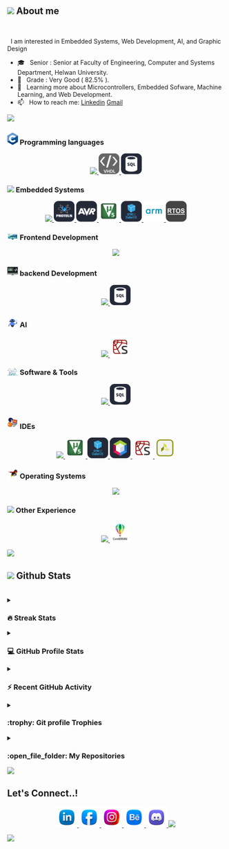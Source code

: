 


<br>


## <img src = "https://i.pinimg.com/originals/3f/7e/4e/3f7e4eff7c96e9fe4b8b4b1ff3f7bdb5.gif" width = 6.5%> About me


<br>

&nbsp; I am interested in Embedded Systems, Web Development, AI, and Graphic Design
- 🎓 &nbsp; Senior : Senior at Faculty of Engineering, Computer and Systems Department, Helwan University.
- 🏅 &nbsp; Grade : Very Good ( 82.5% ).
- 🌱 &nbsp; Learning more about Microcontrollers, Embedded Sofware, Machine Learning, and Web Development. 
- 📫 &nbsp; How to reach me: [Linkedin](https://www.linkedin.com/in/abdullaheiid) [Gmail](https://abdullaheid239@gmail.com)


<img src="https://user-images.githubusercontent.com/73097560/115834477-dbab4500-a447-11eb-908a-139a6edaec5c.gif"><br>

### <img src = "https://github.com/Abdullaheiiiid/Abdullaheiiiid/blob/master/Images/gifs/language.gif" width=5%> Programming languages
<p align="center">
  <a href="https://skillicons.dev">
    <img src="https://skillicons.dev/icons?i=c,cpp,matlab,py,java,js,html,css,sqlite" />
    <img src="https://github.com/Abdullaheiiiid/Abdullaheiiiid/blob/master/Images/image/vhdl1.png" width=48px hight=48px />
    <img src="https://github.com/Abdullaheiiiid/Abdullaheiiiid/blob/master/Images/image/sql1.png" width=48px hight=48px />  </a>
</p>

### <img src = "https://gifdb.com/images/high/processor-cpu-kawaii-art-7nm0o0e9a6jmfve1.webp" width=5%>  Embedded Systems
<p align="center">
  <a href="https://skillicons.dev">
    <img src="https://skillicons.dev/icons?i=c,cpp,eclipse,arduino" />
    <img src="https://github.com/Abdullaheiiiid/Abdullaheiiiid/blob/master/Images/image/proteus.png" width=48px hight=48px />
    <img src="https://github.com/Abdullaheiiiid/Abdullaheiiiid/blob/master/Images/image/avr.png" width=48px hight=48px />
    <img src="https://github.com/Abdullaheiiiid/Abdullaheiiiid/blob/master/Images/image/keil.png" width=48px hight=48px />
    <img src="https://github.com/Abdullaheiiiid/Abdullaheiiiid/blob/master/Images/image/stm32cubeide.png" width=48px hight=48px />
    <img src="https://github.com/Abdullaheiiiid/Abdullaheiiiid/blob/master/Images/image/arm.png" width=48px hight=48px />
    <img src="https://github.com/Abdullaheiiiid/Abdullaheiiiid/blob/master/Images/image/rtos.png" width=48px hight=48px />
   </a>
</p>

### <img src = "https://github.com/Abdullaheiiiid/Abdullaheiiiid/blob/master/Images/gifs/Front_End.gif" width=5%>  Frontend Development
<p align="center">
  <a href="https://skillicons.dev">
    <img src="https://skillicons.dev/icons?i=js,html,css,bootstrap,qt,codepen" />
    </a>
</p>

### <img src = "https://github.com/Abdullaheiiiid/Abdullaheiiiid/blob/master/Images/gifs/Web%20Development.gif" width=5%>  backend Development
<p align="center">
  <a href="https://skillicons.dev">
    <img src="https://skillicons.dev/icons?i=js" />
     <img src="https://github.com/Abdullaheiiiid/Abdullaheiiiid/blob/master/Images/image/sql1.png" width=48px hight=48px />
    </a>
</p>

### <img src = "https://github.com/Abdullaheiiiid/Abdullaheiiiid/blob/master/Images/gifs/ai.gif" width=5%>  AI
<p align="center">
  <a href="https://skillicons.dev">
    <img src="https://skillicons.dev/icons?i=py,anaconda,tensorflow,sklearn" />
    <img src="https://github.com/Abdullaheiiiid/Abdullaheiiiid/blob/master/Images/image/spyder.png" width=48px hight=48px />
    </a>
</p>

 ### <img src = "https://github.com/Abdullaheiiiid/Abdullaheiiiid/blob/master/Images/gifs/Software_Tools.gif" width=5%>  Software & Tools
<p align="center">
  <a href="https://skillicons.dev">
    <img src="https://skillicons.dev/icons?i=js" />
     <img src="https://github.com/Abdullaheiiiid/Abdullaheiiiid/blob/master/Images/image/sql1.png" width=48px hight=48px />
    </a>
</p>

 ### <img src = "https://github.com/Abdullaheiiiid/Abdullaheiiiid/blob/master/Images/gifs/IDEs.gif" width=5%> IDEs
<p align="center">
  <a href="https://skillicons.dev">
    <img src="https://skillicons.dev/icons?i=visualstudio,vscode,eclipse,anaconda" />
     <img src="https://github.com/Abdullaheiiiid/Abdullaheiiiid/blob/master/Images/image/keil.png" width=48px hight=48px />
    <img src="https://github.com/Abdullaheiiiid/Abdullaheiiiid/blob/master/Images/image/stm32cubeide.png" width=48px hight=48px />
    <img src="https://github.com/Abdullaheiiiid/Abdullaheiiiid/blob/master/Images/image/netbeans.png" width=48px hight=48px />
    <img src="https://github.com/Abdullaheiiiid/Abdullaheiiiid/blob/master/Images/image/spyder.png" width=48px hight=48px />
    <img src="https://github.com/Abdullaheiiiid/Abdullaheiiiid/blob/master/Images/image/vivado.png" width=48px hight=48px />
    </a>
</p>

 ### <img src = "https://github.com/Abdullaheiiiid/Abdullaheiiiid/blob/master/Images/gifs/OS.gif" width=5%>  Operating Systems
 <p align="center">
  <a href="https://skillicons.dev">
    <img src="https://skillicons.dev/icons?i=windows,linux,ubuntu" />
    </a>
</p>

 ### <img src = "https://i.gifer.com/origin/e0/e02ce86bcfd6d1d6c2f775afb3ec8c01_w200.gif" width=5%>  Other Experience
<p align="center">
  <a href="https://skillicons.dev">
    <img src="https://skillicons.dev/icons?i=ae,ai,ps,pr,xd" />
     <img src="https://github.com/Abdullaheiiiid/Abdullaheiiiid/blob/master/Images/image/corel.png" width=48px hight=48px />
    </a>
</p>

<img src="https://user-images.githubusercontent.com/73097560/115834477-dbab4500-a447-11eb-908a-139a6edaec5c.gif"><br>



## <img src="https://media.giphy.com/media/iY8CRBdQXODJSCERIr/giphy.gif" width="35"><b> Github Stats </b>
<br>

<details><summary><h3> 🔥 Streak Stats</h3></summary>

----	

<p align="center"><img src="https://github-readme-streak-stats.herokuapp.com/?user=Abdullaheiiiid&theme=tokyonight_duo" alt="Abdullaheiiiid" /></p>

</details>
  
<details><summary><h3>💻 GitHub Profile Stats</h3></summary>

----
	
<p align="center">
    <a href="https://github.com/anuraghazra/github-readme-stats">
	    <img alt="Abdullaheiiiid's Github Stats" src="https://github-readme-stats.vercel.app/api?username=Abdullaheiiiid&show_icons=true&count_private=true&locale=en&theme=tokyonight&layout=compact" height="230px"/></a>
	  <img src="https://github-readme-stats.vercel.app/api/top-langs?username=Abdullaheiiiid&langs_count=10&show_icons=true&locale=en&theme=tokyonight" alt="Abdullaheiiiid" height="230px"/>
<br/>

  <b>Note:</b> Top languages is only a metric of the languages my public code consists of and doesn't reflect experience or skill level.
  </p>
</details>

<details><summary><h3>⚡ Recent GitHub Activity</h3></summary>

----
	
<img src="https://github-readme-activity-graph.vercel.app/graph?username=Abdullaheiiiid&bg_color=1a1b27&color=aa82d9&line=628edb&point=64bfaf&area=true&hide_border=true)(https://github.com/ashutosh00710/github-readme-activity-graph)">
 
</details>

<details><summary> <h3> :trophy: Git profile Trophies </h3></summary>

----
	
<p align="center"> <a href="https://github.com/ryo-ma/github-profile-trophy"><img src="https://github-profile-trophy.vercel.app/?username=Abdullaheiiiid&layout=compact&theme=tokyonight&column=4&margin-w=15&margin-h=15" alt="Abdullaheiiiid" /></a> </p>
	
</details>
	
<details><summary><h3> :open_file_folder: My Repositories </h3></summary>

----
	
<div>
  <p align="center">
	<a href="https://github.com/Abdullaheiiiid/Abdullaheiiiid">
      		<img src="https://github-readme-stats.vercel.app/api/pin/?username=Abdullaheiiiid&repo=Abdullaheiiiid&theme=tokyonight" alt="GitHub Stats" height = 100%/>
    	</a>
   	  <a href="https://github.com/Abdullaheiiiid/Green">
      		<img src="https://github-readme-stats.vercel.app/api/pin/?username=Abdullaheiiiid&repo=Green&theme=tokyonight" alt="GitHub Stats" />
    	</a>
	  <a href="https://github.com/Abdullaheiiiid/Embedded-Systems-Online-Diploma-KS">
      		<img src="https://github-readme-stats.vercel.app/api/pin/?username=Abdullaheiiiid&repo=Embedded-Systems-Online-Diploma-KS&theme=tokyonight" alt="GitHub Stats" />
    	</a>
	  <a href="https://github.com/Abdullaheiiiid/Store-Management-System ">
      		<img src="https://github-readme-stats.vercel.app/api/pin/?username=Abdullaheiiiid&repo=Store-Management-System&theme=tokyonight" alt="GitHub Stats" />
    	</a>
      <a href="https://github.com/Abdullaheiiiid/Machine-Learning-Topics-Implementations">
      		<img src="https://github-readme-stats.vercel.app/api/pin/?username=Abdullaheiiiid&repo=Machine-Learning-Topics-Implementations&theme=tokyonight" alt="GitHub Stats" />
    	</a>
	  <a href="https://github.com/Abdullaheiiiid/Temperature-sensor">
      		<img src="https://github-readme-stats.vercel.app/api/pin/?username=Abdullaheiiiid&repo=Temperature-sensor&theme=tokyonight" alt="GitHub Stats" />
    	</a>
	  <a href="https://github.com/Abdullaheiiiid/Smart-home">
      		<img src="https://github-readme-stats.vercel.app/api/pin/?username=Abdullaheiiiid&repo=Smart-home&theme=tokyonight" alt="GitHub Stats" />
    	</a>
	  <a href="https://github.com/Abdullaheiiiid/Clinc-Managemnet-System">
      		<img src="https://github-readme-stats.vercel.app/api/pin/?username=Abdullaheiiiid&repo=Clinc-Managemnet-System&theme=tokyonight" alt="GitHub Stats" />
    	</a>
	  <a href="https://github.com/Abdullaheiiiid/Calculator">
      		<img src="https://github-readme-stats.vercel.app/api/pin/?username=Abdullaheiiiid&repo=Calculator&theme=tokyonight" alt="GitHub Stats" />
    	</a>
	  <a href="https://github.com/Abdullaheiiiid/smart-fan-">
      		<img src="https://github-readme-stats.vercel.app/api/pin/?username=Abdullaheiiiid&repo=smart-fan-&theme=tokyonight" alt="GitHub Stats" />
    	</a>
	  <a href="https://github.com/Abdullaheiiiid/Mouva-Platform-Social-Media-platform-">
      		<img src="https://github-readme-stats.vercel.app/api/pin/?username=Abdullaheiiiid&repo=Mouva-Platform-Social-Media-platform-&theme=tokyonight" alt="GitHub Stats" />
    	</a>
	  <a href="https://github.com/Abdullaheiiiid/Login-Sign-up-Form">
      		<img src="https://github-readme-stats.vercel.app/api/pin/?username=Abdullaheiiiid&repo=Login-Sign-up-Form&theme=tokyonight" alt="GitHub Stats" />
    	</a>
	  <a href="https://github.com/Abdullaheiiiid/LCD-4-bit">
      		<img src="https://github-readme-stats.vercel.app/api/pin/?username=Abdullaheiiiid&repo=LCD-4-bit&theme=tokyonight" alt="GitHub Stats" />
    	</a>
	  <a href="https://github.com/Abdullaheiiiid/Simple-Calculator">
      		<img src="https://github-readme-stats.vercel.app/api/pin/?username=Abdullaheiiiid&repo=Simple-Calculator&theme=tokyonight" alt="GitHub Stats" />
    	</a>
	  <a href="https://github.com/Abdullaheiiiid/simple-cart">
      		<img src="https://github-readme-stats.vercel.app/api/pin/?username=Abdullaheiiiid&repo=simple-cart&theme=tokyonight" alt="GitHub Stats" />
    	</a>
	  <a href="https://github.com/Abdullaheiiiid/Bank-Management-System">
      		<img src="https://github-readme-stats.vercel.app/api/pin/?username=Abdullaheiiiid&repo=Bank-Management-System&theme=tokyonight" alt="GitHub Stats" />
    	</a>
	  <a href="https://github.com/Abdullaheiiiid/counter-0-99---with-2-multiplexed-7-Segments---manaual">
      		<img src="https://github-readme-stats.vercel.app/api/pin/?username=Abdullaheiiiid&repo=counter-0-99---with-2-multiplexed-7-Segments---manaual&theme=tokyonight" alt="GitHub Stats" />
    	</a>
	  <a href="https://github.com/Abdullaheiiiid/counter-0-99---with-2-multiplexed-7-Segments---automatic">
      		<img src="https://github-readme-stats.vercel.app/api/pin/?username=Abdullaheiiiid&repo=counter-0-99---with-2-multiplexed-7-Segments---automatic&theme=tokyonight" alt="GitHub Stats" />
    	</a>
  </p>
</div>
</details>

	

<img src="https://user-images.githubusercontent.com/73097560/115834477-dbab4500-a447-11eb-908a-139a6edaec5c.gif">


## <b> Let's Connect..!</b>

<p align="center">
  <a href="https://skillicons.dev">
     <img src="https://github.com/Abdullaheiiiid/Abdullaheiiiid/blob/master/Images/image/LinkedIn.png" width=48px href="https://www.linkedin.com/in/abdullaheiid" />
	  <img src="https://github.com/Abdullaheiiiid/Abdullaheiiiid/blob/master/Images/image/Facebook.png" width=48px href="https://www.facebook.com/abdullaheiiiiid" />
	  <img src="https://github.com/Abdullaheiiiid/Abdullaheiiiid/blob/master/Images/image/Instagram.png" width=48px href="https://www.instagram.com/abdullah.eiid" />
	  <img src="https://github.com/Abdullaheiiiid/Abdullaheiiiid/blob/master/Images/image/Behance.png" width=48px href="https://www.behance.net/abdullaheiid" />
	  <img src="https://github.com/Abdullaheiiiid/Abdullaheiiiid/blob/master/Images/image/Discord.png" width=48px href="https://www.linkedin.com/in/abdullaheiid" />
	  <img src="https://github.com/Abdullaheiiiid/Abdullaheiiiid/blob/master/Images/image/Whatsapp.png" width=48px href="https://wa.me/201129563106" />
    </a>
</p>

<img src="https://user-images.githubusercontent.com/73097560/115834477-dbab4500-a447-11eb-908a-139a6edaec5c.gif">

